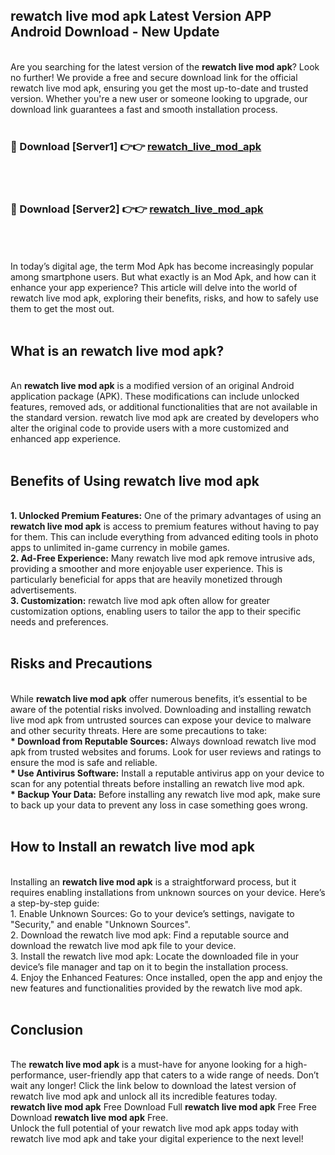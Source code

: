 ## rewatch live mod apk Latest Version APP Android Download - New Update
<br>
Are you searching for the latest version of the <strong>rewatch live mod apk</strong>? Look no further! We provide a free and secure download link for the official rewatch live mod apk, ensuring you get the most up-to-date and trusted version. Whether you're a new user or someone looking to upgrade, our download link guarantees a fast and smooth installation process.
<br>
<br>
<h3>🔴 Download [Server1] 👉👉 <a href="https://modyolo.store/rewatch+live+mod+apk">rewatch_live_mod_apk</a></h3><br>
<br>
<h3>🔴 Download [Server2] 👉👉 <a href="https://modyolo.store/rewatch+live+mod+apk">rewatch_live_mod_apk</a></h3><br>
<br>
<br>
In today’s digital age, the term Mod Apk has become increasingly popular among smartphone users. But what exactly is an Mod Apk, and how can it enhance your app experience? This article will delve into the world of rewatch live mod apk, exploring their benefits, risks, and how to safely use them to get the most out.
<br>
<br>
<h2>What is an rewatch live mod apk?</h2>
<br>
An <strong>rewatch live mod apk</strong> is a modified version of an original Android application package (APK). These modifications can include unlocked features, removed ads, or additional functionalities that are not available in the standard version. rewatch live mod apk are created by developers who alter the original code to provide users with a more customized and enhanced app experience.
<br>
<br>
<h2>Benefits of Using rewatch live mod apk</h2>
<br>
<strong> 1. Unlocked Premium Features:</strong> One of the primary advantages of using an <strong>rewatch live mod apk</strong> is access to premium features without having to pay for them. This can include everything from advanced editing tools in photo apps to unlimited in-game currency in mobile games.
<br>
<strong> 2. Ad-Free Experience:</strong> Many rewatch live mod apk remove intrusive ads, providing a smoother and more enjoyable user experience. This is particularly beneficial for apps that are heavily monetized through advertisements.
<br>
<strong> 3. Customization:</strong> rewatch live mod apk often allow for greater customization options, enabling users to tailor the app to their specific needs and preferences.
<br>
<br>
<h2>Risks and Precautions</h2>
<br>
While <strong>rewatch live mod apk</strong> offer numerous benefits, it’s essential to be aware of the potential risks involved. Downloading and installing rewatch live mod apk from untrusted sources can expose your device to malware and other security threats. Here are some precautions to take:
<br>
<strong> * Download from Reputable Sources:</strong> Always download rewatch live mod apk from trusted websites and forums. Look for user reviews and ratings to ensure the mod is safe and reliable.
<br>
<strong> * Use Antivirus Software:</strong> Install a reputable antivirus app on your device to scan for any potential threats before installing an rewatch live mod apk.
<br>
<strong> * Backup Your Data:</strong> Before installing any rewatch live mod apk, make sure to back up your data to prevent any loss in case something goes wrong.
<br>
<br>
<h2>How to Install an rewatch live mod apk</h2>
<br>
Installing an <strong>rewatch live mod apk</strong> is a straightforward process, but it requires enabling installations from unknown sources on your device. Here’s a step-by-step guide:
<br>
 1. Enable Unknown Sources: Go to your device’s settings, navigate to "Security," and enable "Unknown Sources".
<br>
 2. Download the rewatch live mod apk: Find a reputable source and download the rewatch live mod apk file to your device.
<br>
 3. Install the rewatch live mod apk: Locate the downloaded file in your device’s file manager and tap on it to begin the installation process.
<br>
 4. Enjoy the Enhanced Features: Once installed, open the app and enjoy the new features and functionalities provided by the rewatch live mod apk.
<br>
<br>
<h2><strong>Conclusion</strong></h2>
<br>
The <strong>rewatch live mod apk</strong> is a must-have for anyone looking for a high-performance, user-friendly app that caters to a wide range of needs. Don’t wait any longer! Click the link below to download the latest version of rewatch live mod apk and unlock all its incredible features today.
<br>
<strong>rewatch live mod apk</strong> Free Download Full <strong>rewatch live mod apk</strong> Free Free Download <strong>rewatch live mod apk</strong> Free.
<br>
Unlock the full potential of your rewatch live mod apk apps today with rewatch live mod apk and take your digital experience to the next level!